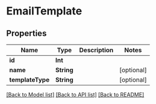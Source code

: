 # EmailTemplate

## Properties
Name | Type | Description | Notes
------------ | ------------- | ------------- | -------------
**id** | **Int** |  | 
**name** | **String** |  | [optional] 
**templateType** | **String** |  | [optional] 

[[Back to Model list]](../README.md#documentation-for-models) [[Back to API list]](../README.md#documentation-for-api-endpoints) [[Back to README]](../README.md)


